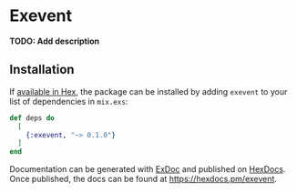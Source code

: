 # Exevent

**TODO: Add description**

## Installation

If [available in Hex](https://hex.pm/docs/publish), the package can be installed
by adding `exevent` to your list of dependencies in `mix.exs`:

```elixir
def deps do
  [
    {:exevent, "~> 0.1.0"}
  ]
end
```

Documentation can be generated with [ExDoc](https://github.com/elixir-lang/ex_doc)
and published on [HexDocs](https://hexdocs.pm). Once published, the docs can
be found at <https://hexdocs.pm/exevent>.

